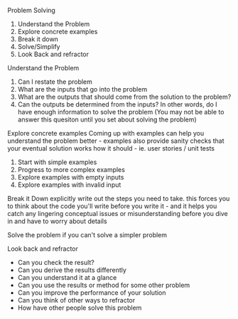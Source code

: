 Problem Solving
1. Understand the Problem
2. Explore concrete examples
3. Break it down
4. Solve/Simplify
5. Look Back and refractor

Understand the Problem
1. Can I restate the problem
2. What are the inputs that go into the problem
3. What are the outputs that should come from the solution to the problem?
4. Can the outputs be determined from the inputs? In other words, do I have enough information to solve the problem (You may not be able to answer this quesiton until you set about solving the problem)

Explore concrete examples
Coming up with examples can help you understand the problem better - examples also provide sanity checks that your eventual solution works how it should - ie. user stories / unit tests
1. Start with simple examples
2. Progress to more complex examples
3. Explore examples with empty inputs
4. Explore examples with invalid input

Break it Down
explicitly write out the steps you need to take.
this forces you to think about the code you'll write before you write it - and it helps you catch any lingering conceptual issues or misunderstanding before you dive in and have to worry about details 

Solve the problem
if you can't solve a simpler problem

Look back and refractor
- Can you check the result?
- Can you derive the results differently
- Can you understand it at a glance
- Can you use the results or method for some other problem
- Can you improve the performance of your solution
- Can you think of other ways to refractor
- How have other people solve this problem
